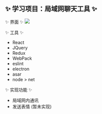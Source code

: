 ✨ 学习项目：局域网聊天工具 ✨
--------------------------------
✨ 界面 ✨ 
![](http://i4.buimg.com/588926/31f89dc6f0df58e2.png)

✨ 工具 ✨
- React
- JQuery
- Redux
- WebPack
- eslint
- electron
- asar
- node > net

✨ 实现功能 ✨
- 局域网内通讯
- 发送表情 (暂未实现)
